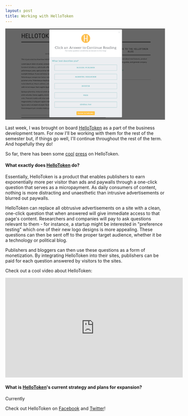 ```yaml
---
layout: post
title: Working with HelloToken
---
```


![HelloToken Image](/public/hellotoken.png)

Last week, I  was brought on board [HelloToken](http://www.hellotoken.com) as a part of the business development team. For now I'll be working with them for the rest of the semester but, if things go well, I'll continue throughout the rest of the term. And hopefully they do! 

So far, there has been some [cool](http://venturefizz.com/blog/hellotoken-changing-way-we-monetize-content) [press](http://www.betaboston.com/news/2015/09/08/by-posing-questions-to-website-visitors-boston-based-hellotoken-hopes-to-supply-answer-to-revenue-quandary/) on HelloToken. 

#### What exactly does [HelloToken](http://www.hellotoken.com) do?

Essentially, HelloToken is a product that enables publishers to earn exponentially more per visitor than ads and paywalls through a one-click question that serves as a micropayment. As daily consumers of content, nothing is more distracting and unaesthetic than intrusive advertisements or blurred out paywalls.

HelloToken can replace all obtrusive advertisements on a site with a clean, one-click question that when answered will give immediate access to that page's content. Researchers and companies will pay to ask questions relevant to them - for instance, a startup might be interested in "preference testing" which one of their new logo designs is more appealing. These questions can then be sent off to the proper target audience, whether it be a technology or political blog.

Publishers and bloggers can then use these questions as a form of monetization. By integrating HelloToken into their sites, publishers can be paid for each question answered by visitors to the sites. 

Check out a cool video about HelloToken:

<iframe width="560" height="315" src="https://www.youtube.com/embed/PcfSZmo3ZP0" frameborder="0" allowfullscreen></iframe> 

#### What is [HelloToken](http://www.hellotoken.com)'s current strategy and plans for expansion?

Currently 

Check out HelloToken on [Facebook](https://www.facebook.com/thehellotoken) and [Twitter](https://twitter.com/hello_token)!